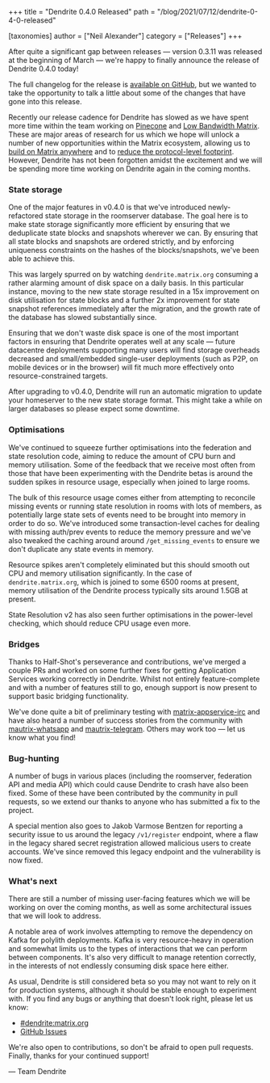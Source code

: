 +++
title = "Dendrite 0.4.0 Released"
path = "/blog/2021/07/12/dendrite-0-4-0-released"

[taxonomies]
author = ["Neil Alexander"]
category = ["Releases"]
+++

After quite a significant gap between releases — version 0.3.11 was released at the beginning of March — we're happy to finally announce the release of Dendrite 0.4.0 today!

The full changelog for the release is [available on GitHub](https://github.com/matrix-org/dendrite/releases/tag/v0.4.0), but we wanted to take the opportunity to talk a little about some of the changes that have gone into this release.

Recently our release cadence for Dendrite has slowed as we have spent more time within the team working on [Pinecone](https://github.com/matrix-org/pinecone) and [Low Bandwidth Matrix](https://github.com/matrix-org/lb). These are major areas of research for us which we hope will unlock a number of new opportunities within the Matrix ecosystem, allowing us to [build on Matrix anywhere](https://matrix.org/blog/2021/05/06/introducing-the-pinecone-overlay-network) and to [reduce the protocol-level footprint](https://matrix.org/blog/2021/06/10/low-bandwidth-matrix-an-implementation-guide). However, Dendrite has not been forgotten amidst the excitement and we will be spending more time working on Dendrite again in the coming months.

### State storage

One of the major features in v0.4.0 is that we've introduced newly-refactored state storage in the roomserver database. The goal here is to make state storage significantly more efficient by ensuring that we deduplicate state  blocks and snapshots wherever we can. By ensuring that all state blocks and snapshots are ordered strictly, and by enforcing uniqueness constraints on the hashes of the blocks/snapshots, we've been able to achieve this.

This was largely spurred on by watching `dendrite.matrix.org` consuming a rather alarming amount of disk space on a daily basis. In this particular instance, moving to the new state storage resulted in a 15x improvement on disk utilisation for state blocks and a further 2x improvement for state snapshot references immediately after the migration, and the growth rate of the database has slowed substantially since.

Ensuring that we don't waste disk space is one of the most important factors in ensuring that Dendrite operates well at any scale — future datacentre deployments supporting many users will find storage overheads decreased and small/embedded single-user deployments (such as P2P, on mobile devices or in the browser) will fit much more effectively onto resource-constrained targets.

After upgrading to v0.4.0, Dendrite will run an automatic migration to update your homeserver to the new state storage format. This might take a while on larger databases so please expect some downtime.

### Optimisations

We've continued to squeeze further optimisations into the federation and state resolution code, aiming to reduce the amount of CPU burn and memory utilisation. Some of the feedback that we receive most often from those that have been experimenting with the Dendrite betas is around the sudden spikes in resource usage, especially when joined to large rooms.

The bulk of this resource usage comes either from attempting to reconcile missing events or running state resolution in rooms with lots of members, as potentially large state sets of events need to be brought into memory in order to do so. We've introduced some transaction-level caches for dealing with missing auth/prev events to reduce the memory pressure and we've also tweaked the caching around around `/get_missing_events` to ensure we don't duplicate any state events in memory.

Resource spikes aren't completely eliminated but this should smooth out CPU and memory utilisation significantly. In the case of `dendrite.matrix.org`,  which is joined to some 6500 rooms at present, memory utilisation of the Dendrite process typically sits around 1.5GB at present.

State Resolution v2 has also seen further optimisations in the power-level checking, which should reduce CPU usage even more.

### Bridges

Thanks to Half-Shot's perseverance and contributions, we've merged a couple PRs and worked on some further fixes for getting Application Services working correctly in Dendrite. Whilst not entirely feature-complete and with a number of features still to go, enough support is now present to support basic bridging functionality.

We've done quite a bit of preliminary testing with [matrix-appservice-irc](https://github.com/matrix-org/matrix-appservice-irc) and have also heard a number of success stories from the community with [mautrix-whatsapp](https://github.com/tulir/mautrix-whatsapp) and [mautrix-telegram](https://github.com/tulir/mautrix-telegram). Others may work too — let us know what you find!

### Bug-hunting

A number of bugs in various places (including the roomserver, federation API and media API) which could cause Dendrite to crash have also been fixed.  Some of these have been contributed by the community in pull requests, so we extend our thanks to anyone who has submitted a fix to the project.

A special mention also goes to Jakob Varmose Bentzen for reporting a security issue to us around the legacy `/v1/register` endpoint, where a flaw in the legacy shared secret registration allowed malicious users to create accounts. We've since removed this legacy endpoint and the vulnerability is now fixed.

### What's next

There are still a number of missing user-facing features which we will be working on over the coming months, as well as some architectural issues that we will look to address.

A notable area of work involves attempting to remove the dependency on Kafka for polylith deployments. Kafka is very resource-heavy in operation and somewhat limits us to the types of interactions that we can perform between components. It's also very difficult to manage retention correctly, in the interests of not endlessly consuming disk space here either.

As usual, Dendrite is still considered beta so you may not want to rely on it for production systems, although it should be stable enough to experiment with. If you find any bugs or anything that doesn't look right, please let us know:

* [#dendrite:matrix.org](https://matrix.to/#/#dendrite:matrix.org)
* [GitHub Issues](https://github.com/matrix-org/dendrite/issues)

We're also open to contributions, so don't be afraid to open pull requests. Finally, thanks for your continued support!

— Team Dendrite
